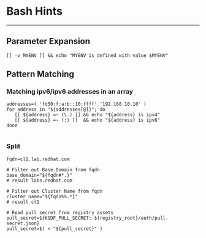 # Bash Hints
---
## Parameter Expansion

```
[[ -v MYENV ]] && echo "MYENV is defined with value $MYENV"
```

## Pattern Matching

### Matching ipv6/ipv6 addresses in an array

```
addresses=( 'fd50:f:a:b::10:ffff' '192.168.10.10' )
for address in "${addresses[@]}"; do
   [[ ${address} =~ (\.) ]] && echo "${address} is ipv4"
   [[ ${address} =~ (:) ]]  && echo "${address} is ipv6"   
done


```

### Split

    fqdn=cl1.lab.redhat.com
    
    # Filter out Base Domain from fqdn
    base_domain="${fqdn#*.}"
    # result labs.redhat.com
    
    # Filter out Cluster Name from fqdn
    cluster_name="${fqdn%%.*}"
    # result cl1

    # Read pull secret from registry assets
    pull_secret=${KSDF_PULL_SECRET:-${registry_root}/auth/pull-secret.json}
    pull_secret=$( < "${pull_secret}" )
